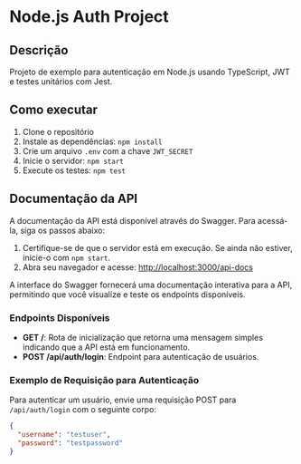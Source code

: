 # Node.js Auth Project

## Descrição

Projeto de exemplo para autenticação em Node.js usando TypeScript, JWT e testes unitários com Jest.

## Como executar

1. Clone o repositório
2. Instale as dependências: `npm install`
3. Crie um arquivo `.env` com a chave `JWT_SECRET`
4. Inicie o servidor: `npm start`
5. Execute os testes: `npm test`

## Documentação da API

A documentação da API está disponível através do Swagger. Para acessá-la, siga os passos abaixo:

1. Certifique-se de que o servidor está em execução. Se ainda não estiver, inicie-o com `npm start`.
2. Abra seu navegador e acesse: [http://localhost:3000/api-docs](http://localhost:3000/api-docs)

A interface do Swagger fornecerá uma documentação interativa para a API, permitindo que você visualize e teste os endpoints disponíveis.

### Endpoints Disponíveis

- **GET /**: Rota de inicialização que retorna uma mensagem simples indicando que a API está em funcionamento.
- **POST /api/auth/login**: Endpoint para autenticação de usuários. 

### Exemplo de Requisição para Autenticação

Para autenticar um usuário, envie uma requisição POST para `/api/auth/login` com o seguinte corpo:

```json
{
  "username": "testuser",
  "password": "testpassword"
}
